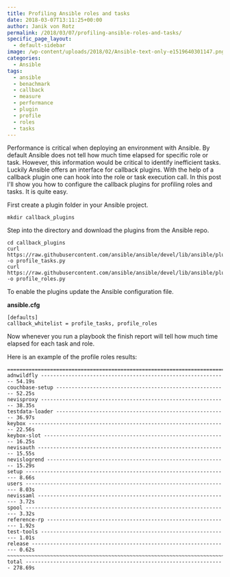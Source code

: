 ```yaml
---
title: Profiling Ansible roles and tasks
date: 2018-03-07T13:11:25+00:00
author: Janik von Rotz
permalink: /2018/03/07/profiling-ansible-roles-and-tasks/
specific_page_layout:
  - default-sidebar
image: /wp-content/uploads/2018/02/Ansible-text-only-e1519640301147.png
categories:
  - Ansible
tags:
  - ansible
  - benachmark
  - callback
  - measure
  - performance
  - plugin
  - profile
  - roles
  - tasks
---
```

Performance is critical when deploying an environment with Ansible. By default Ansible does not tell how much time elapsed for specific role or task. However, this information would be critical to identify inefficient tasks. Luckily Ansible offers an interface for callback plugins. With the help of a callback plugin one can hook into the role or task execution call. In this post I'll show you how to configure the callback plugins for profiling roles and tasks. It is quite easy.
<!--more-->

First create a plugin folder in your Ansible project.

`mkdir callback_plugins`

Step into the directory and download the plugins from the Ansible repo.

```
cd callback_plugins
curl https://raw.githubusercontent.com/ansible/ansible/devel/lib/ansible/plugins/callback/profile_tasks.py -o profile_tasks.py
curl https://raw.githubusercontent.com/ansible/ansible/devel/lib/ansible/plugins/callback/profile_roles.py -o profile_roles.py
```

To enable the plugins update the Ansible configuration file.

**ansible.cfg**

```
[defaults]
callback_whitelist = profile_tasks, profile_roles
```

Now whenever you run a playbook the finish report will tell how much time elapsed for each task and role.

Here is an example of the profile roles results:

```
=============================================================================== 
adnwildfly ------------------------------------------------------------- 54.19s
couchbase-setup -------------------------------------------------------- 52.25s
nevisproxy ------------------------------------------------------------- 38.35s
testdata-loader -------------------------------------------------------- 36.97s
keybox ----------------------------------------------------------------- 22.56s
keybox-slot ------------------------------------------------------------ 16.25s
nevisauth -------------------------------------------------------------- 15.55s
nevislogrend ----------------------------------------------------------- 15.29s
setup ------------------------------------------------------------------- 8.66s
users ------------------------------------------------------------------- 8.03s
nevissaml --------------------------------------------------------------- 3.72s
spool ------------------------------------------------------------------- 3.32s
reference-rp ------------------------------------------------------------ 1.92s
test-tools -------------------------------------------------------------- 1.01s
release ----------------------------------------------------------------- 0.62s
~~~~~~~~~~~~~~~~~~~~~~~~~~~~~~~~~~~~~~~~~~~~~~~~~~~~~~~~~~~~~~~~~~~~~~~~~~~~~~~ 
total ----------------------------------------------------------------- 278.69s
```